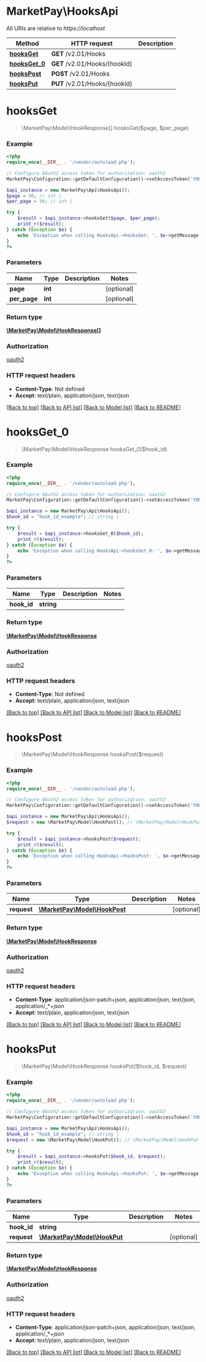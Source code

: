 # MarketPay\HooksApi

All URIs are relative to *https://localhost*

Method | HTTP request | Description
------------- | ------------- | -------------
[**hooksGet**](HooksApi.md#hooksGet) | **GET** /v2.01/Hooks | 
[**hooksGet_0**](HooksApi.md#hooksGet_0) | **GET** /v2.01/Hooks/{hookId} | 
[**hooksPost**](HooksApi.md#hooksPost) | **POST** /v2.01/Hooks | 
[**hooksPut**](HooksApi.md#hooksPut) | **PUT** /v2.01/Hooks/{hookId} | 


# **hooksGet**
> \MarketPay\Model\HookResponse[] hooksGet($page, $per_page)



### Example
```php
<?php
require_once(__DIR__ . '/vendor/autoload.php');

// Configure OAuth2 access token for authorization: oauth2
MarketPay\Configuration::getDefaultConfiguration()->setAccessToken('YOUR_ACCESS_TOKEN');

$api_instance = new MarketPay\Api\HooksApi();
$page = 56; // int | 
$per_page = 56; // int | 

try {
    $result = $api_instance->hooksGet($page, $per_page);
    print_r($result);
} catch (Exception $e) {
    echo 'Exception when calling HooksApi->hooksGet: ', $e->getMessage(), PHP_EOL;
}
?>
```

### Parameters

Name | Type | Description  | Notes
------------- | ------------- | ------------- | -------------
 **page** | **int**|  | [optional]
 **per_page** | **int**|  | [optional]

### Return type

[**\MarketPay\Model\HookResponse[]**](../Model/HookResponse.md)

### Authorization

[oauth2](../../README.md#oauth2)

### HTTP request headers

 - **Content-Type**: Not defined
 - **Accept**: text/plain, application/json, text/json

[[Back to top]](#) [[Back to API list]](../../README.md#documentation-for-api-endpoints) [[Back to Model list]](../../README.md#documentation-for-models) [[Back to README]](../../README.md)

# **hooksGet_0**
> \MarketPay\Model\HookResponse hooksGet_0($hook_id)



### Example
```php
<?php
require_once(__DIR__ . '/vendor/autoload.php');

// Configure OAuth2 access token for authorization: oauth2
MarketPay\Configuration::getDefaultConfiguration()->setAccessToken('YOUR_ACCESS_TOKEN');

$api_instance = new MarketPay\Api\HooksApi();
$hook_id = "hook_id_example"; // string | 

try {
    $result = $api_instance->hooksGet_0($hook_id);
    print_r($result);
} catch (Exception $e) {
    echo 'Exception when calling HooksApi->hooksGet_0: ', $e->getMessage(), PHP_EOL;
}
?>
```

### Parameters

Name | Type | Description  | Notes
------------- | ------------- | ------------- | -------------
 **hook_id** | **string**|  |

### Return type

[**\MarketPay\Model\HookResponse**](../Model/HookResponse.md)

### Authorization

[oauth2](../../README.md#oauth2)

### HTTP request headers

 - **Content-Type**: Not defined
 - **Accept**: text/plain, application/json, text/json

[[Back to top]](#) [[Back to API list]](../../README.md#documentation-for-api-endpoints) [[Back to Model list]](../../README.md#documentation-for-models) [[Back to README]](../../README.md)

# **hooksPost**
> \MarketPay\Model\HookResponse hooksPost($request)



### Example
```php
<?php
require_once(__DIR__ . '/vendor/autoload.php');

// Configure OAuth2 access token for authorization: oauth2
MarketPay\Configuration::getDefaultConfiguration()->setAccessToken('YOUR_ACCESS_TOKEN');

$api_instance = new MarketPay\Api\HooksApi();
$request = new \MarketPay\Model\HookPost(); // \MarketPay\Model\HookPost | 

try {
    $result = $api_instance->hooksPost($request);
    print_r($result);
} catch (Exception $e) {
    echo 'Exception when calling HooksApi->hooksPost: ', $e->getMessage(), PHP_EOL;
}
?>
```

### Parameters

Name | Type | Description  | Notes
------------- | ------------- | ------------- | -------------
 **request** | [**\MarketPay\Model\HookPost**](../Model/HookPost.md)|  | [optional]

### Return type

[**\MarketPay\Model\HookResponse**](../Model/HookResponse.md)

### Authorization

[oauth2](../../README.md#oauth2)

### HTTP request headers

 - **Content-Type**: application/json-patch+json, application/json, text/json, application/_*+json
 - **Accept**: text/plain, application/json, text/json

[[Back to top]](#) [[Back to API list]](../../README.md#documentation-for-api-endpoints) [[Back to Model list]](../../README.md#documentation-for-models) [[Back to README]](../../README.md)

# **hooksPut**
> \MarketPay\Model\HookResponse hooksPut($hook_id, $request)



### Example
```php
<?php
require_once(__DIR__ . '/vendor/autoload.php');

// Configure OAuth2 access token for authorization: oauth2
MarketPay\Configuration::getDefaultConfiguration()->setAccessToken('YOUR_ACCESS_TOKEN');

$api_instance = new MarketPay\Api\HooksApi();
$hook_id = "hook_id_example"; // string | 
$request = new \MarketPay\Model\HookPut(); // \MarketPay\Model\HookPut | 

try {
    $result = $api_instance->hooksPut($hook_id, $request);
    print_r($result);
} catch (Exception $e) {
    echo 'Exception when calling HooksApi->hooksPut: ', $e->getMessage(), PHP_EOL;
}
?>
```

### Parameters

Name | Type | Description  | Notes
------------- | ------------- | ------------- | -------------
 **hook_id** | **string**|  |
 **request** | [**\MarketPay\Model\HookPut**](../Model/HookPut.md)|  | [optional]

### Return type

[**\MarketPay\Model\HookResponse**](../Model/HookResponse.md)

### Authorization

[oauth2](../../README.md#oauth2)

### HTTP request headers

 - **Content-Type**: application/json-patch+json, application/json, text/json, application/_*+json
 - **Accept**: text/plain, application/json, text/json

[[Back to top]](#) [[Back to API list]](../../README.md#documentation-for-api-endpoints) [[Back to Model list]](../../README.md#documentation-for-models) [[Back to README]](../../README.md)


